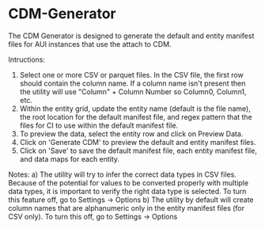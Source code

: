 # CDM-Generator

The CDM Generator is designed to generate the default and entity manifest files for AUI instances that use the attach to CDM.

Intructions:

1) Select one or more CSV or parquet files. In the CSV file, the first row should contain the column name. If a column name isn't present then the utility will use "Column" + Column Number so Column0, Column1, etc.
2) Within the entity grid, update the entity name (default is the file name), the root location for the default manifest file, and regex pattern that the files for CI to use within the default manifest file.
3) To preview the data, select the entity row and click on Preview Data.
4) Click on 'Generate CDM' to preview the default and entity manifest files.
5) Click on 'Save' to save the default manifest file, each entity manifest file, and data maps for each entity.

Notes:
a) The utility will try to infer the correct data types in CSV files. Because of the potential for values to be converted properly with multiple data types, it is important to verify the right data type is selected. To turn this feature off, go to Settings -> Options
b) The utility by default will create column names that are alphanumeric only in the entity manifest files (for CSV only). To turn this off, go to Settings -> Options
